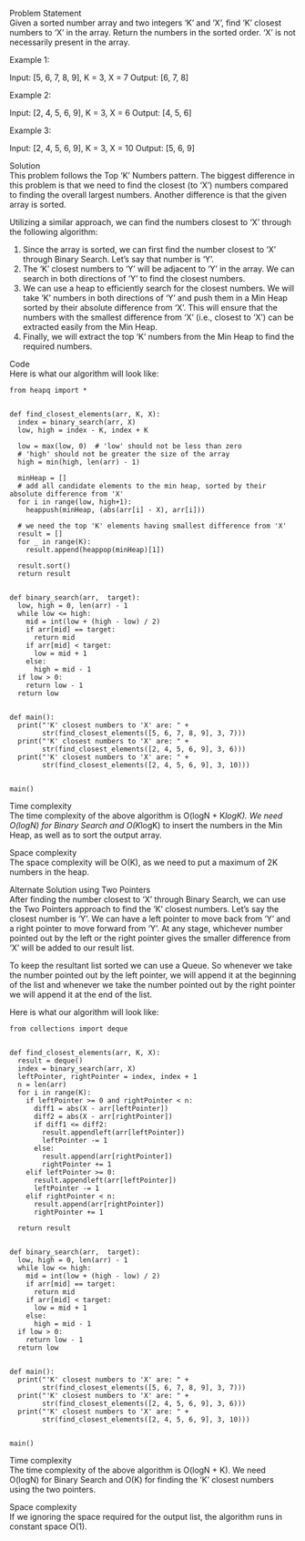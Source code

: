 Problem Statement \
Given a sorted number array and two integers ‘K’ and ‘X’, find ‘K’ closest numbers to ‘X’ in the array. Return the numbers in the sorted order. ‘X’ is not necessarily present in the array.

Example 1:

Input: [5, 6, 7, 8, 9], K = 3, X = 7
Output: [6, 7, 8]

Example 2:

Input: [2, 4, 5, 6, 9], K = 3, X = 6
Output: [4, 5, 6]

Example 3:

Input: [2, 4, 5, 6, 9], K = 3, X = 10
Output: [5, 6, 9]

Solution \
This problem follows the Top ‘K’ Numbers pattern. The biggest difference in this problem is that we need to find the closest (to ‘X’) numbers compared to finding the overall largest numbers. Another difference is that the given array is sorted.

Utilizing a similar approach, we can find the numbers closest to ‘X’ through the following algorithm:

1. Since the array is sorted, we can first find the number closest to ‘X’ through Binary Search. Let’s say that number is ‘Y’.
2. The ‘K’ closest numbers to ‘Y’ will be adjacent to ‘Y’ in the array. We can search in both directions of ‘Y’ to find the closest numbers.
3. We can use a heap to efficiently search for the closest numbers. We will take ‘K’ numbers in both directions of ‘Y’ and push them in a Min Heap sorted by their absolute difference from ‘X’. This will ensure that the numbers with the smallest difference from ‘X’ (i.e., closest to ‘X’) can be extracted easily from the Min Heap.
4. Finally, we will extract the top ‘K’ numbers from the Min Heap to find the required numbers.

Code \
Here is what our algorithm will look like:
```
from heapq import *


def find_closest_elements(arr, K, X):
  index = binary_search(arr, X)
  low, high = index - K, index + K

  low = max(low, 0)  # 'low' should not be less than zero
  # 'high' should not be greater the size of the array
  high = min(high, len(arr) - 1)

  minHeap = []
  # add all candidate elements to the min heap, sorted by their absolute difference from 'X'
  for i in range(low, high+1):
    heappush(minHeap, (abs(arr[i] - X), arr[i]))

  # we need the top 'K' elements having smallest difference from 'X'
  result = []
  for _ in range(K):
    result.append(heappop(minHeap)[1])

  result.sort()
  return result


def binary_search(arr,  target):
  low, high = 0, len(arr) - 1
  while low <= high:
    mid = int(low + (high - low) / 2)
    if arr[mid] == target:
      return mid
    if arr[mid] < target:
      low = mid + 1
    else:
      high = mid - 1
  if low > 0:
    return low - 1
  return low


def main():
  print("'K' closest numbers to 'X' are: " +
        str(find_closest_elements([5, 6, 7, 8, 9], 3, 7)))
  print("'K' closest numbers to 'X' are: " +
        str(find_closest_elements([2, 4, 5, 6, 9], 3, 6)))
  print("'K' closest numbers to 'X' are: " +
        str(find_closest_elements([2, 4, 5, 6, 9], 3, 10)))


main()
```

Time complexity \
The time complexity of the above algorithm is O(logN + K*logK). We need O(logN) for Binary Search and O(K*logK) to insert the numbers in the Min Heap, as well as to sort the output array.

Space complexity \
The space complexity will be O(K), as we need to put a maximum of 2K numbers in the heap.

Alternate Solution using Two Pointers \
After finding the number closest to ‘X’ through Binary Search, we can use the Two Pointers approach to find the ‘K’ closest numbers. Let’s say the closest number is ‘Y’. We can have a left pointer to move back from ‘Y’ and a right pointer to move forward from ‘Y’. At any stage, whichever number pointed out by the left or the right pointer gives the smaller difference from ‘X’ will be added to our result list.

To keep the resultant list sorted we can use a Queue. So whenever we take the number pointed out by the left pointer, we will append it at the beginning of the list and whenever we take the number pointed out by the right pointer we will append it at the end of the list.

Here is what our algorithm will look like:
```
from collections import deque


def find_closest_elements(arr, K, X):
  result = deque()
  index = binary_search(arr, X)
  leftPointer, rightPointer = index, index + 1
  n = len(arr)
  for i in range(K):
    if leftPointer >= 0 and rightPointer < n:
      diff1 = abs(X - arr[leftPointer])
      diff2 = abs(X - arr[rightPointer])
      if diff1 <= diff2:
        result.appendleft(arr[leftPointer])
        leftPointer -= 1
      else:
        result.append(arr[rightPointer])
        rightPointer += 1
    elif leftPointer >= 0:
      result.appendleft(arr[leftPointer])
      leftPointer -= 1
    elif rightPointer < n:
      result.append(arr[rightPointer])
      rightPointer += 1

  return result


def binary_search(arr,  target):
  low, high = 0, len(arr) - 1
  while low <= high:
    mid = int(low + (high - low) / 2)
    if arr[mid] == target:
      return mid
    if arr[mid] < target:
      low = mid + 1
    else:
      high = mid - 1
  if low > 0:
    return low - 1
  return low


def main():
  print("'K' closest numbers to 'X' are: " +
        str(find_closest_elements([5, 6, 7, 8, 9], 3, 7)))
  print("'K' closest numbers to 'X' are: " +
        str(find_closest_elements([2, 4, 5, 6, 9], 3, 6)))
  print("'K' closest numbers to 'X' are: " +
        str(find_closest_elements([2, 4, 5, 6, 9], 3, 10)))


main()
```

Time complexity \
The time complexity of the above algorithm is O(logN + K). We need O(logN) for Binary Search and O(K) for finding the ‘K’ closest numbers using the two pointers.

Space complexity \
If we ignoring the space required for the output list, the algorithm runs in constant space O(1).